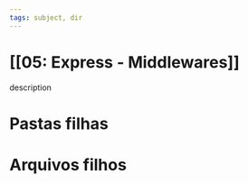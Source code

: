 ```yaml
---
tags: subject, dir
---
```


# [[05: Express - Middlewares]]

description

# Pastas filhas



# Arquivos filhos


